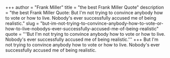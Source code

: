 +++
author = "Frank Miller"
title = "the best Frank Miller Quote"
description = "the best Frank Miller Quote: But I'm not trying to convince anybody how to vote or how to live. Nobody's ever successfully accused me of being realistic."
slug = "but-im-not-trying-to-convince-anybody-how-to-vote-or-how-to-live-nobodys-ever-successfully-accused-me-of-being-realistic"
quote = '''But I'm not trying to convince anybody how to vote or how to live. Nobody's ever successfully accused me of being realistic.'''
+++
But I'm not trying to convince anybody how to vote or how to live. Nobody's ever successfully accused me of being realistic.
